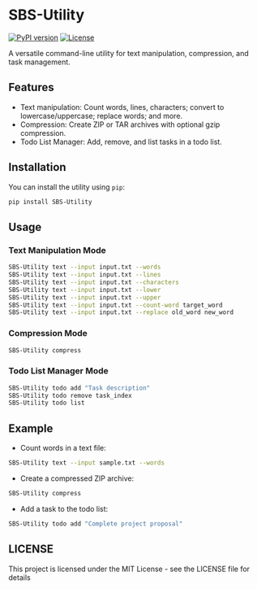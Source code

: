 # SBS-Utility

[![PyPI version](https://badge.fury.io/py/SBS-Utility.svg)](https://badge.fury.io/py/SBS-Utility)
[![License](https://img.shields.io/badge/license-MIT-blue.svg)](https://opensource.org/licenses/MIT)

A versatile command-line utility for text manipulation, compression, and task management.

## Features

- Text manipulation: Count words, lines, characters; convert to lowercase/uppercase; replace words; and more.
- Compression: Create ZIP or TAR archives with optional gzip compression.
- Todo List Manager: Add, remove, and list tasks in a todo list.

## Installation

You can install the utility using `pip`:

```bash
pip install SBS-Utility
``` 

## Usage

### Text Manipulation Mode

```bash
SBS-Utility text --input input.txt --words
SBS-Utility text --input input.txt --lines
SBS-Utility text --input input.txt --characters
SBS-Utility text --input input.txt --lower
SBS-Utility text --input input.txt --upper
SBS-Utility text --input input.txt --count-word target_word
SBS-Utility text --input input.txt --replace old_word new_word
```

### Compression Mode

```bash
SBS-Utility compress
```

### Todo List Manager Mode

```bash
SBS-Utility todo add "Task description"
SBS-Utility todo remove task_index
SBS-Utility todo list
```

## Example

- Count words in a text file:

```bash
SBS-Utility text --input sample.txt --words
```

- Create a compressed ZIP archive:

```bash
SBS-Utility compress
```

- Add a task to the todo list:

```bash
SBS-Utility todo add "Complete project proposal"
```


## LICENSE

This project is licensed under the MIT License - see the LICENSE file for details


